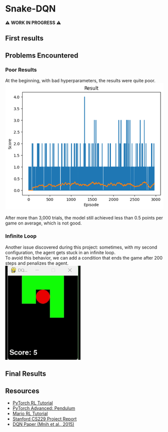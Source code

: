 # Snake-DQN

:warning: **WORK IN PROGRESS** :warning:

## First results

## Problems Encountered

### Poor Results
At the beginning, with bad hyperparameters, the results were quite poor.  
![Output Config 1](img/output_config1.png)  

After more than 3,000 trials, the model still achieved less than 0.5 points per game on average, which is not good.  

### Infinite Loop
Another issue discovered during this project: sometimes, with my second configuration, the agent gets stuck in an infinite loop.  
To avoid this behavior, we can add a condition that ends the game after 200 steps and penalizes the agent.  
![Infinite Loop](img/Infinite_boucle.gif)  

## Final Results

## Resources
- [PyTorch RL Tutorial](https://docs.pytorch.org/tutorials/intermediate/reinforcement_q_learning.html)  
- [PyTorch Advanced: Pendulum](https://docs.pytorch.org/tutorials/advanced/pendulum.html)  
- [Mario RL Tutorial](https://docs.pytorch.org/tutorials/intermediate/mario_rl_tutorial.html)  
- [Stanford CS229 Project Report](https://cs229.stanford.edu/proj2016spr/report/060.pdf)  
- [DQN Paper (Mnih et al., 2015)](https://arxiv.org/pdf/1509.06461)
